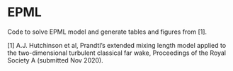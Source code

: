 # EPML

Code to solve EPML model and generate tables and figures from [1].

[1] A.J. Hutchinson et al, Prandtl’s extended mixing length model applied to the two-dimensional turbulent classical far wake, Proceedings of the Royal Society A (submitted Nov 2020).
